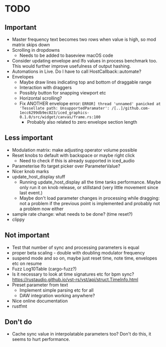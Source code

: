 # TODO

## Important

* Master frequency text becomes two rows when value is high, so mod
  matrix skips down
* Scrolling in dropdowns
  * Needs to be added to baseview macOS code
* Consider updating envelope and lfo values in process benchmark too. This
  would further improve usefulness of output hashing.
* Automations in Live. Do I have to call HostCallback::automate?
* Envelopes
  * Maybe draw lines indicating top and bottom of draggable range
  * Interaction with draggers
  * Possibly button for snapping viewport etc
  * Horizontal scrolling?
  * Fix ANOTHER envelope error:
    `ERROR] thread 'unnamed' panicked at 'Tessellate path: UnsupportedParamater': /[..]/github.com-1ecc6299db9ec823/iced_graphics-0.1.0/src/widget/canvas/frame.rs:100`
    * Probably also related to zero envelope section length

## Less important

* Modulation matrix: make adjusting operator volume possible
* Reset knobs to default with backspace or maybe right click
  * Need to check if this is already supported in iced_audio
* Parameterise lfo target picker over ParameterValue?
* Nicer knob marks
* update_host_display stuff
  * Running update_host_display all the time tanks performance. Maybe only run
    it on knob release, or stillstand (very little movement since last event.)
  * Maybe don't load parameter changes in processing while dragging: not a
    problem if the previous point is implemented and probably not a problem
    now either
* sample rate change: what needs to be done? (time reset?)
* clippy

## Not important

* Test that number of sync and processing parameters is equal
* proper beta scaling - double with doubling modulator frequency
* suspend mode and so on, maybe just reset time, note time, envelopes etc on resume
* Fuzz Log10Table (cargo-fuzz?)
* Is it necessary to look at time signatures etc for bpm sync?
  https://rustaudio.github.io/vst-rs/vst/api/struct.TimeInfo.html
* Preset parameter from text
  * Implement simple parsing etc for all
  * DAW integration working anywhere?
* Nice online documentation
* rustfmt

## Don't do

* Cache sync value in interpolatable parameters too? Don't do this, it seems
  to hurt performance.
